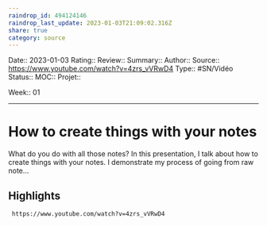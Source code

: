 ```yaml
---
raindrop_id: 494124146
raindrop_last_update: 2023-01-03T21:09:02.316Z
share: true
category: source
---
```


Date:: 2023-01-03
Rating::
Review:: 
Summary:: 
Author::
Source:: https://www.youtube.com/watch?v=4zrs_vVRwD4
Type:: #SN/Vidéo 
Status:: 
MOC::
Projet:: 

Week:: 01

***
# How to create things with your notes

What do you do with all those notes? In this presentation, I talk about how to create things with your notes. I demonstrate my process of going from raw note...

## Highlights

```timestamp-url 
 https://www.youtube.com/watch?v=4zrs_vVRwD4
 ```

